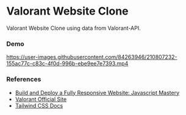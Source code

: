 # Valorant Website Clone
Valorant Website Clone using data from Valorant-API.
### Demo
https://user-images.githubusercontent.com/84263946/210807232-155ac77c-c83c-4f0d-996b-ebe9ee7e7393.mp4
### References
* [Build and Deploy a Fully Responsive Website: Javascript Mastery](https://www.youtube.com/watch?v=_oO4Qi5aVZs&t=521s)
* [Valorant Official Site](https://playvalorant.com/en-gb/)
* [Tailwind CSS Docs](https://tailwindcss.com/)
